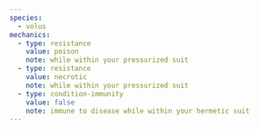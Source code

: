 ```yaml
---
species:
  - volus
mechanics:
  - type: resistance
    value: poison
    note: while within your pressurized suit
  - type: resistance
    value: necrotic
    note: while within your pressurized suit
  - type: condition-immunity
    value: false
    note: immune to disease while within your hermetic suit
---
```

